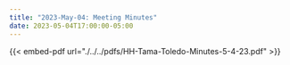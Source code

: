 ```yaml
---
title: "2023-May-04: Meeting Minutes"
date: 2023-05-04T17:00:00-05:00
--- 
```


{{< embed-pdf url="./../../pdfs/HH-Tama-Toledo-Minutes-5-4-23.pdf" >}}
